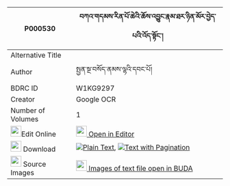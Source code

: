 |P000530|བཀའ་གདམས་རིན་པོ་ཆེའི་ཆོས་འབྱུང་རྣམ་ཐར་ཉིན་མོར་བྱེད་པའི་འོད་སྟོང་། 
| --- | --- 
|Alternative Title |
|Author| སྤྱན་སྔ་བསོད་ནམས་ལྷའི་དབང་པོ།
|BDRC ID | W1KG9297
|Creator | Google OCR
|Number of Volumes| 1
|<img width="25" src="https://img.icons8.com/color/25/000000/edit-property.png">Edit Online| [<img width="25" src="https://avatars.githubusercontent.com/u/45091458?s=200&v=4"> Open in Editor](http://editor.openpecha.org/P000530)
|<img width="25" src="https://img.icons8.com/fluent/48/000000/download-2.png"/>  Download | [![](https://img.icons8.com/color/20/000000/txt.png)Plain Text](https://github.com/Openpecha/P000530/releases/download/v1/ka_dam_rinpoche_i_chojung_namt_plain_P000530.zip), [![](https://img.icons8.com/color/20/000000/txt.png)Text with Pagination](https://github.com/Openpecha/P000530/releases/download/v1/ka_dam_rinpoche_i_chojung_namt_pages_P000530.zip)
|<img width="25" src="https://img.icons8.com/plasticine/100/000000/pictures-folder.png"/>  Source Images | [<img width="25" src="https://library.bdrc.io/icons/BUDA-small.svg"> Images of text file open in BUDA](https://library.bdrc.io/show/bdr:W1KG9297)